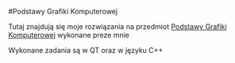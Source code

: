 #Podstawy Grafiki Komputerowej

Tutaj znajdują się moje rozwiązania na przedmiot [Podstawy Grafiki Komputerowej](http://http://https://usosweb.umk.pl/kontroler.php?_action=katalog2/przedmioty/pokazPrzedmiot&kod=1000-I1PGK "Podstawy Grafiki Komputerowej") wykonane preze mnie

Wykonane zadania są w QT oraz w języku C++
